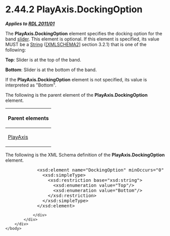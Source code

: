 <html dir="LTR" xmlns:mshelp="http://msdn.microsoft.com/mshelp" xmlns:ddue="http://ddue.schemas.microsoft.com/authoring/2003/5" xmlns:xlink="http://www.w3.org/1999/xlink" xmlns:tool="http://www.microsoft.com/tooltip">
    <head>
        <meta http-equiv="Content-Type" content="text/html; CHARSET=utf-8"></meta>
        <meta name="save" content="history"></meta>
        <title>2.44.2 PlayAxis.DockingOption</title>
        <xml>
            <mshelp:toctitle title="2.44.2 PlayAxis.DockingOption"></mshelp:toctitle>
            <mshelp:rltitle title="[MS-RDL]: PlayAxis.DockingOption"></mshelp:rltitle>
            <mshelp:keyword index="A" term="8890f471-5a6a-4122-bbd7-77944147bcf0"></mshelp:keyword>
            <mshelp:attr name="DCSext.ContentType" value="open specification"></mshelp:attr>
            <mshelp:attr name="AssetID" value="8890f471-5a6a-4122-bbd7-77944147bcf0"></mshelp:attr>
            <mshelp:attr name="TopicType" value="kbRef"></mshelp:attr>
            <mshelp:attr name="DCSext.Title" value="[MS-RDL]: PlayAxis.DockingOption" />
        </xml>
    </head>
    <body>
        <div id="header">
            <h1 class="heading">2.44.2 PlayAxis.DockingOption</h1>
        </div>
        <div id="mainSection">
            <div id="mainBody">
                <div id="allHistory" class="saveHistory"></div>
                <div id="sectionSection0" class="section" name="collapseableSection">
                    

<p><b><i>Applies to </i></b><a href="bf2bab1a-b608-4bcc-b718-1cc1baa9579c.html"><b><i>RDL 2011/01</i></b></a></p>

<p>The <b>PlayAxis.DockingOption</b> element specifies the
docking option for the band <a href="b2482b3f-74ab-4ca8-a9e5-c07955011743.html#gt_93525ceb-85c4-4d2d-8fcd-18da8c4da8a2">slider</a>.
This element is optional. If this element is specified, its value MUST be a <a href="1ed81ef3-a683-45e3-aaad-bd2bbe71bc3d.html">String</a> (<a href="https://go.microsoft.com/fwlink/?LinkId=90610">[XMLSCHEMA2]</a> section
3.2.1) that is one of the following:</p>

<p><b>Top</b>: Slider is at the top of the band.</p>

<p><b>Bottom</b>: Slider is at the bottom of the band.</p>

<p>If the <b>PlayAxis.DockingOption</b> element is not
specified, its value is interpreted as &quot;Bottom&quot;.</p>

<p>The following is the parent element of the <b>PlayAxis.DockingOption</b>
element.</p>

<table>
 <thead>
  <tr>
   <th>
   <p>Parent elements</p>
   </th>
  </tr>
 </thead>
 <tr>
  <td>
  <p><a href="acda9c21-394e-4fea-91ec-24e988e9d4f7.html">PlayAxis</a></p>
  </td>
 </tr>
</table>

<p>The following is the XML Schema definition of the <b>PlayAxis.DockingOption</b>
element.</p>

<dl>
<dd>
<div><pre>       &lt;xsd:element name=&quot;DockingOption&quot; minOccurs=&quot;0&quot; maxOccurs=&quot;1&quot;&gt;
         &lt;xsd:simpleType&gt;
           &lt;xsd:restriction base=&quot;xsd:string&quot;&gt;
             &lt;xsd:enumeration value=&quot;Top&quot;/&gt;
             &lt;xsd:enumeration value=&quot;Bottom&quot;/&gt;
           &lt;/xsd:restriction&gt;
         &lt;/xsd:simpleType&gt;
       &lt;/xsd:element&gt;
</pre></div>
</dd></dl>


                </div>
            </div>
        </div>
    </body>
</html>